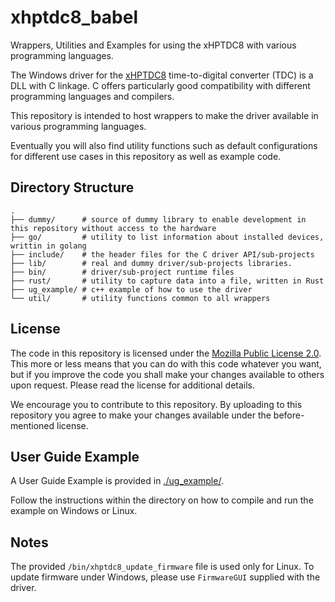 # xhptdc8_babel
Wrappers, Utilities and Examples for using the xHPTDC8 with various programming languages.

The Windows driver for the [xHPTDC8](https://www.cronologic.de/products/tdcs/xhptdc8-pcie) time-to-digital converter (TDC) is a DLL with C linkage.  C offers particularly good compatibility with different programming languages and compilers.

This repository is intended to host wrappers to make the driver available in various programming languages. 

Eventually you will also find utility functions such as default configurations for different use cases in this repository as well as example code.

## Directory Structure

    .
    ├── dummy/      # source of dummy library to enable development in this repository without access to the hardware
    ├── go/         # utility to list information about installed devices, writtin in golang
    ├── include/    # the header files for the C driver API/sub-projects
    ├── lib/        # real and dummy driver/sub-projects libraries.
    ├── bin/        # driver/sub-project runtime files
    ├── rust/       # utility to capture data into a file, written in Rust
    ├── ug_example/ # c++ example of how to use the driver
    └── util/       # utility functions common to all wrappers

## License

The code in this repository is licensed under the [Mozilla Public License 2.0](LICENSE). This more or less means that you can do with this code whatever you want, but if you improve the code you shall make your changes available to others upon request. Please read the license for additional details. 

We encourage you to contribute to this repository. By uploading to this repository you agree to make your changes available under the before-mentioned license.

## User Guide Example

A User Guide Example is provided in [./ug_example/](./ug_example/).

Follow the instructions within the directory on how to compile and run the example on Windows or Linux.


## Notes
The provided `/bin/xhptdc8_update_firmware` file is used only for Linux. To update firmware under Windows, please use `FirmwareGUI` supplied with the driver.